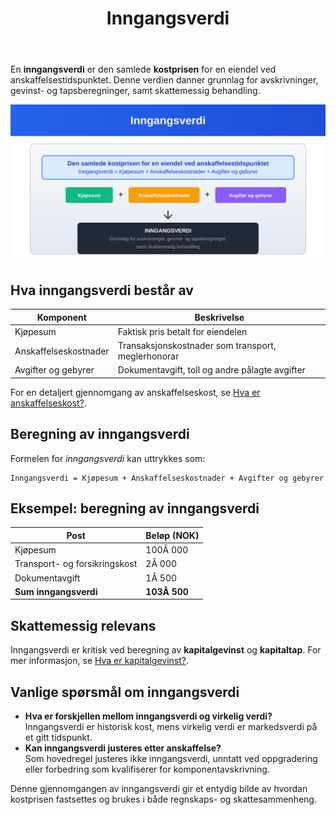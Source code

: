 ﻿---
title: "Inngangsverdi"
seoTitle: "Inngangsverdi"
description: 'En **inngangsverdi** er den samlede **kostprisen** for en eiendel ved anskaffelsestidspunktet. Denne verdien danner grunnlag for avskrivninger, gevinst- og taps...'
---

En **inngangsverdi** er den samlede **kostprisen** for en eiendel ved anskaffelsestidspunktet. Denne verdien danner grunnlag for avskrivninger, gevinst- og tapsberegninger, samt skattemessig behandling.

![Inngangsverdi](inngangsverdi-image.svg)

## Hva inngangsverdi består av

| Komponent               | Beskrivelse                                          |
| ----------------------- | ---------------------------------------------------- |
| Kjøpesum                | Faktisk pris betalt for eiendelen                    |
| Anskaffelseskostnader   | Transaksjonskostnader som transport, meglerhonorar   |
| Avgifter og gebyrer     | Dokumentavgift, toll og andre pålagte avgifter       |

For en detaljert gjennomgang av anskaffelseskost, se [Hva er anskaffelseskost?](/blogs/regnskap/hva-er-anskaffelseskost "Hva er Anskaffelseskost? Beregning, Komponenter og Regnskapsføring").

## Beregning av inngangsverdi

Formelen for *inngangsverdi* kan uttrykkes som:

```text
Inngangsverdi = Kjøpesum + Anskaffelseskostnader + Avgifter og gebyrer
```

## Eksempel: beregning av inngangsverdi

| Post                          | Beløp (NOK) |
| ----------------------------  | ----------- |
| Kjøpesum                      | 100Â 000     |
| Transport- og forsikringskost |   2Â 000     |
| Dokumentavgift                |   1Â 500     |
| **Sum inngangsverdi**         | **103Â 500** |

## Skattemessig relevans

Inngangsverdi er kritisk ved beregning av **kapitalgevinst** og **kapitaltap**. For mer informasjon, se [Hva er kapitalgevinst?](/blogs/regnskap/hva-er-kapitalgevinst "Hva er kapitalgevinst? Definisjon, Beregning og Skattebehandling").

## Vanlige spørsmål om inngangsverdi

* **Hva er forskjellen mellom inngangsverdi og virkelig verdi?**  
  Inngangsverdi er historisk kost, mens virkelig verdi er markedsverdi på et gitt tidspunkt.
* **Kan inngangsverdi justeres etter anskaffelse?**  
  Som hovedregel justeres ikke inngangsverdi, unntatt ved oppgradering eller forbedring som kvalifiserer for komponentavskrivning.

Denne gjennomgangen av inngangsverdi gir et entydig bilde av hvordan kostprisen fastsettes og brukes i både regnskaps- og skattesammenheng.










